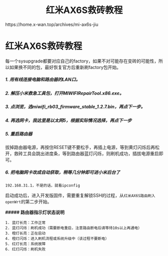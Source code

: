 <h1 align="center">红米AX6S救砖教程</h1>
https://home.x-wan.top/archives/mi-ax6s-jiu



# 红米AX6S救砖教程



每一个sysupgrade都要对应自己的factory，如果不对可能存在变砖的可能性，所以如果换不同的包，最好恢复官方后重新刷factory包开始。



##### 1. 用有线连接电脑和路由器的LAN口。

##### 2. 解压小米救急工具包，打开MIWIFIRepairTool.x86.exe。

##### 3. 点浏览，选miwifi_rb03_firmware_stable_1.2.7.bin，再点下一步。

##### 4. 再选网卡，我这里是以太网5，根据实际情况选择，再点下一步

##### 5. 重启路由器

拔掉路由器电源，再按住RESET键不要松手，再插上电源，等到黄灯闪烁后再松开，救砖工具会跳出进度条，等到路由器蓝灯闪烁，则刷机成功，插拔电源重启即可。



##### 6. 把电脑网卡改成自动获取，稍等几分钟即可进小米后台了

```shell
192.168.31.1，不是的话，就看ipconfig
```



启动成功后，进入开发版固件，需要重复解锁SSH的过程，从`红米AX6S路由刷入openWrt`的第二步开始。



**##### 路由器指示灯状态说明**

```shell
1. 蓝灯长亮：工作正常
2. 蓝灯闪烁：刷机成功（需要断电重启，注意路由断电后请等待10s以上再通电）
3. 橙灯长亮：正在启动
4. 橙灯闪烁：进入刷机流程或系统升级中（该过程不要断电）
5. 红灯长亮：系统故障
6. 红灯闪烁：刷机失败
```

